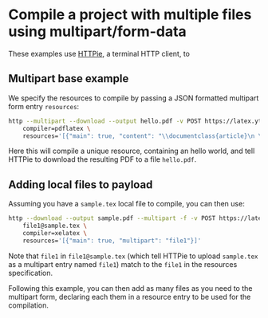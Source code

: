 # Compile a project with multiple files using multipart/form-data

These examples use [HTTPie](https://github.com/httpie/httpie), a terminal HTTP client, to

## Multipart base example

We specify the resources to compile by passing a JSON formatted multipart form entry `resources`:

```bash
http --multipart --download --output hello.pdf -v POST https://latex.ytotech.com/builds/sync \
    compiler=pdflatex \
    resources='[{"main": true, "content": "\\documentclass{article}\n \\begin{document}\n Hello World\n \\end{document}"}]'
```

Here this will compile a unique resource, containing an hello world, and tell HTTPie to download the resulting PDF to a file `hello.pdf`.

## Adding local files to payload

Assuming you have a `sample.tex` local file to compile, you can then use:

```bash
http --download --output sample.pdf --multipart -f -v POST https://latex.ytotech.com/builds/sync \
    file1@sample.tex \
    compiler=xelatex \
    resources='[{"main": true, "multipart": "file1"}]'
```

Note that `file1` in `file1@sample.tex` (which tell HTTPie to upload `sample.tex` as a multipart entry named `file1`) match to the `file1` in the resources specification.

Following this example, you can then add as many files as you need to the multipart form, declaring each them in a resource entry to be used for the compilation.
